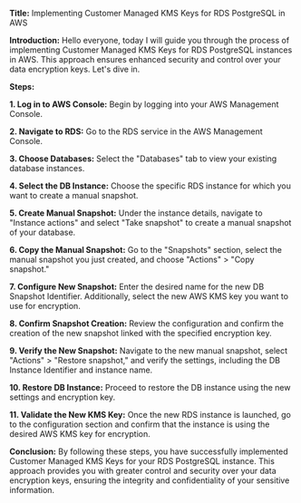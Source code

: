 **Title:** Implementing Customer Managed KMS Keys for RDS PostgreSQL in AWS

**Introduction:**
Hello everyone, today I will guide you through the process of implementing Customer Managed KMS Keys for RDS PostgreSQL instances in AWS. This approach ensures enhanced security and control over your data encryption keys. Let's dive in.

**Steps:**

**1. Log in to AWS Console:**
Begin by logging into your AWS Management Console.

**2. Navigate to RDS:**
Go to the RDS service in the AWS Management Console.

**3. Choose Databases:**
Select the "Databases" tab to view your existing database instances.

**4. Select the DB Instance:**
Choose the specific RDS instance for which you want to create a manual snapshot.

**5. Create Manual Snapshot:**
Under the instance details, navigate to "Instance actions" and select "Take snapshot" to create a manual snapshot of your database.

**6. Copy the Manual Snapshot:**
Go to the "Snapshots" section, select the manual snapshot you just created, and choose "Actions" > "Copy snapshot."

**7. Configure New Snapshot:**
Enter the desired name for the new DB Snapshot Identifier. Additionally, select the new AWS KMS key you want to use for encryption.

**8. Confirm Snapshot Creation:**
Review the configuration and confirm the creation of the new snapshot linked with the specified encryption key.

**9. Verify the New Snapshot:**
Navigate to the new manual snapshot, select "Actions" > "Restore snapshot," and verify the settings, including the DB Instance Identifier and instance name.

**10. Restore DB Instance:**
Proceed to restore the DB instance using the new settings and encryption key.

**11. Validate the New KMS Key:**
Once the new RDS instance is launched, go to the configuration section and confirm that the instance is using the desired AWS KMS key for encryption.

**Conclusion:**
By following these steps, you have successfully implemented Customer Managed KMS Keys for your RDS PostgreSQL instance. This approach provides you with greater control and security over your data encryption keys, ensuring the integrity and confidentiality of your sensitive information.
